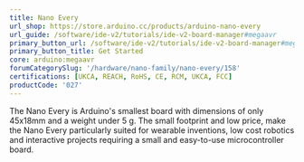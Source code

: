 ```yaml
---
title: Nano Every
url_shop: https://store.arduino.cc/products/arduino-nano-every
url_guide: /software/ide-v2/tutorials/ide-v2-board-manager#megaavr
primary_button_url: /software/ide-v2/tutorials/ide-v2-board-manager#megaavr
primary_button_title: Get Started
core: arduino:megaavr
forumCategorySlug: '/hardware/nano-family/nano-every/158'
certifications: [UKCA, REACH, RoHS, CE, RCM, UKCA, FCC]
productCode: '027'
---
```


The Nano Every is Arduino's smallest board with dimensions of only 45x18mm and a weight under 5 g. The small footprint and low price, make the Nano Every particularly suited for wearable inventions, low cost robotics and interactive projects requiring a small and easy-to-use microcontroller board.

